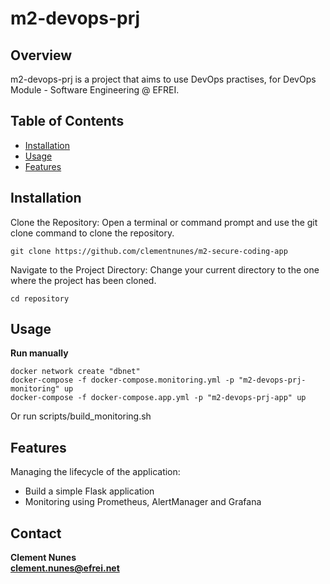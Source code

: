# m2-devops-prj

## Overview

m2-devops-prj is a project that aims to use DevOps practises, for DevOps Module - Software Engineering @ EFREI.
  
## Table of Contents

- [Installation](#installation)
- [Usage](#usage)
- [Features](#features)

## Installation

Clone the Repository:
Open a terminal or command prompt and use the git clone command to clone the repository.

```
git clone https://github.com/clementnunes/m2-secure-coding-app
```

Navigate to the Project Directory:
Change your current directory to the one where the project has been cloned.

```
cd repository
```

## Usage

**Run manually**
```
docker network create "dbnet"
docker-compose -f docker-compose.monitoring.yml -p "m2-devops-prj-monitoring" up
docker-compose -f docker-compose.app.yml -p "m2-devops-prj-app" up
```

Or run scripts/build_monitoring.sh

## Features
Managing the lifecycle of the application:
- Build a simple Flask application
- Monitoring using Prometheus, AlertManager and Grafana

## Contact

**Clement Nunes**\
**clement.nunes@efrei.net**

